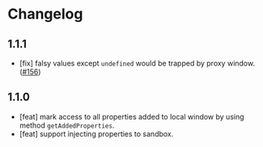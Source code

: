 # Changelog

## 1.1.1

- [fix] falsy values except `undefined` would be trapped by proxy window. ([#156](https://github.com/ice-lab/icestark/issues/156))
## 1.1.0

- [feat] mark access to all properties added to local window by using method `getAddedProperties`.
- [feat] support injecting properties to sandbox.
